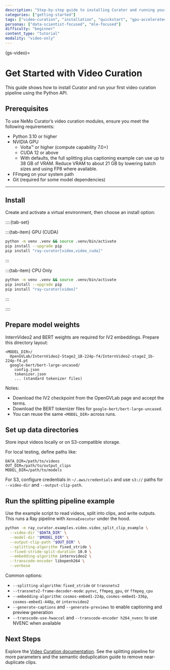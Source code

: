 ```yaml
---
description: "Step-by-step guide to installing Curator and running your first video curation pipeline"
categories: ["getting-started"]
tags: ["video-curation", "installation", "quickstart", "gpu-accelerated", "ray", "python"]
personas: ["data-scientist-focused", "mle-focused"]
difficulty: "beginner"
content_type: "tutorial"
modality: "video-only"
---
```


(gs-video)=
# Get Started with Video Curation

This guide shows how to install Curator and run your first video curation pipeline using the Python API.

## Prerequisites

To use NeMo Curator’s video curation modules, ensure you meet the following requirements:

- Python 3.10 or higher
- NVIDIA GPU
  - Volta™ or higher (compute capability 7.0+)
  - CUDA 12 or above
  - With defaults, the full splitting plus captioning example can use up to 38 GB of VRAM. Reduce VRAM to about 21 GB by lowering batch sizes and using FP8 where available.
- FFmpeg on your system path
- Git (required for some model dependencies)

---

## Install

Create and activate a virtual environment, then choose an install option:

::::{tab-set}

:::{tab-item} GPU (CUDA)
```bash
python -m venv .venv && source .venv/bin/activate
pip install --upgrade pip
pip install "ray-curator[video,video_cuda]"
```
:::

:::{tab-item} CPU Only
```bash
python -m venv .venv && source .venv/bin/activate
pip install --upgrade pip
pip install "ray-curator[video]"
```
:::

::::

## Prepare model weights

InternVideo2 and BERT weights are required for IV2 embeddings. Prepare this directory layout:

```
<MODEL_DIR>/
  OpenGVLab/InternVideo2-Stage2_1B-224p-f4/InternVideo2-stage2_1b-224p-f4.pt
  google-bert/bert-large-uncased/
    config.json
    tokenizer.json
    ... (standard tokenizer files)
```

Notes:
- Download the IV2 checkpoint from the OpenGVLab page and accept the terms.
- Download the BERT tokenizer files for `google-bert/bert-large-uncased`.
- You can reuse the same `<MODEL_DIR>` across runs.

## Set up data directories

Store input videos locally or on S3-compatible storage.

For local testing, define paths like:

```
DATA_DIR=/path/to/videos
OUT_DIR=/path/to/output_clips
MODEL_DIR=/path/to/models
```

For S3, configure credentials in `~/.aws/credentials` and use `s3://` paths for `--video-dir` and `--output-clip-path`.

## Run the splitting pipeline example

Use the example script to read videos, split into clips, and write outputs. This runs a Ray pipeline with `XennaExecutor` under the hood.

```bash
python -m ray_curator.examples.video.video_split_clip_example \
  --video-dir "$DATA_DIR" \
  --model-dir "$MODEL_DIR" \
  --output-clip-path "$OUT_DIR" \
  --splitting-algorithm fixed_stride \
  --fixed-stride-split-duration 10.0 \
  --embedding-algorithm internvideo2 \
  --transcode-encoder libopenh264 \
  --verbose
```

Common options:

- `--splitting-algorithm`: `fixed_stride` or `transnetv2`
- `--transnetv2-frame-decoder-mode`: `pynvc`, `ffmpeg_gpu`, or `ffmpeg_cpu`
- `--embedding-algorithm`: `cosmos-embed1-224p`, `cosmos-embed1-336p`, `cosmos-embed1-448p`, or `internvideo2`
- `--generate-captions` and `--generate-previews` to enable captioning and preview generation
- `--transcode-use-hwaccel` and `--transcode-encoder h264_nvenc` to use NVENC when available

## Next Steps

Explore the [Video Curation documentation](video-overview). See the splitting pipeline for more parameters and the semantic deduplication guide to remove near-duplicate clips.
